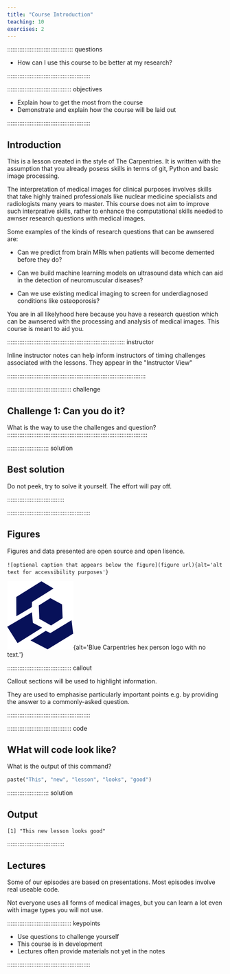 ```yaml
---
title: "Course Introduction"
teaching: 10
exercises: 2
---
```


:::::::::::::::::::::::::::::::::::::: questions 

- How can I use this course to be better at my research?

::::::::::::::::::::::::::::::::::::::::::::::::

::::::::::::::::::::::::::::::::::::: objectives

- Explain how to get the most from the course
- Demonstrate and explain how the course will be laid out

::::::::::::::::::::::::::::::::::::::::::::::::

## Introduction

This is a lesson created in the style of The Carpentries. It is written with the assumption
that you already posess skills in terms of git, Python and basic image processing.

The interpretation of medical images for clinical purposes involves skills that take
highly trained professionals like nuclear medicine specialists and
radiologists many years to master. This course does not aim to improve such
interprative skills, rather to enhance the computational skills
needed to awnser research questions with medical images.

Some examples of the kinds of research questions that can be awnsered are:

- Can we predict from brain MRIs when patients will become demented before they do?

- Can we build machine learning models on ultrasound data which can aid in the detection of neuromuscular diseases?

- Can we use existing medical imaging to screen for underdiagnosed conditions like osteoporosis?

You are in all likelyhood here because you have a research question which can be awnsered with
the processing and analysis of medical images. This course is meant to aid you.


:::::::::::::::::::::::::::::::::::::::::::::::::::::::::::::::::::: instructor

Inline instructor notes can help inform instructors of timing challenges
associated with the lessons. They appear in the "Instructor View"

::::::::::::::::::::::::::::::::::::::::::::::::::::::::::::::::::::::::::::::::

::::::::::::::::::::::::::::::::::::: challenge 

## Challenge 1: Can you do it?

What is the way to use the challenges and question?
:::::::::::::::::::::::::::::::::::::::::::::::::::::::::::::::::::::::::::::::::


:::::::::::::::::::::::: solution 

## Best solution
 
Do not peek, try to solve it yourself. The effort will pay off.

:::::::::::::::::::::::::::::::::


::::::::::::::::::::::::::::::::::::::::::::::::

## Figures

Figures and data presented are open source and open lisence.

`![optional caption that appears below the figure](figure url){alt='alt text for
accessibility purposes'}`

![You belong in The Carpentries!](https://raw.githubusercontent.com/carpentries/logo/master/Badge_Carpentries.svg){alt='Blue Carpentries hex person logo with no text.'}

::::::::::::::::::::::::::::::::::::: callout

Callout sections will be used to highlight information.

They are  used to emphasise particularly important points
e.g. by providing the answer to a commonly-asked question.

::::::::::::::::::::::::::::::::::::::::::::::::


::::::::::::::::::::::::::::::::::::: code

## WHat will code look like?

What is the output of this command?

```python
paste("This", "new", "lesson", "looks", "good")
```

:::::::::::::::::::::::: solution 

## Output
 
```output
[1] "This new lesson looks good"
```

:::::::::::::::::::::::::::::::::
## Lectures

Some of our episodes are based on presentations. Most episodes involve real useable code.

Not everyone uses all forms of medical images, but you can learn a lot even with image types you will not use.

::::::::::::::::::::::::::::::::::::: keypoints 

- Use questions to challenge yourself
- This course is in development
- Lectures often provide materials not yet in the notes

::::::::::::::::::::::::::::::::::::::::::::::::

[r-markdown]: https://rmarkdown.rstudio.com/
